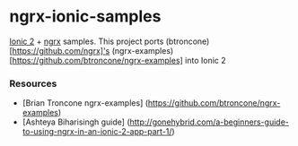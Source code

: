 # ngrx-ionic-samples

[Ionic 2](https://angular.io/) + [ngrx](https://github.com/ngrx) samples. This project ports (btroncone)[https://github.com/ngrx]'s (ngrx-examples)[https://github.com/btroncone/ngrx-examples] into Ionic 2

### Resources ###

* [Brian Troncone ngrx-examples] (https://github.com/btroncone/ngrx-examples)
* [Ashteya Biharisingh guide] (http://gonehybrid.com/a-beginners-guide-to-using-ngrx-in-an-ionic-2-app-part-1/)
